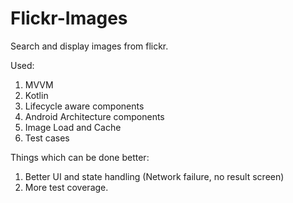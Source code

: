 # Flickr-Images

Search and display images from flickr.

Used:

1. MVVM
2. Kotlin
3. Lifecycle aware components
4. Android Architecture components
5. Image Load and Cache
6. Test cases


Things which can be done better:
1. Better UI and state handling (Network failure, no result screen)
2. More test coverage.
